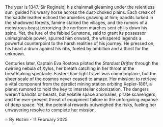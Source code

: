 
The year is 1347.  Sir Reginald, his chainmail gleaming under the relentless sun, guided his weary horse across the dust-choked plains.  Each creak of the saddle leather echoed the anxieties gnawing at him; bandits lurked in the shadowed forests, famine stalked the villages, and the rumors of a monstrous beast terrorizing the northern marches sent chills down his spine.  Yet, the lure of the fabled Sunstone, said to grant its possessor unimaginable power, spurred him onward, the whispered legends a powerful counterpoint to the harsh realities of his journey.  He pressed on, his heart a drum against his ribs, fueled by ambition and a thirst for the unknown.


Centuries later, Captain Eva Rostova piloted the *Stardust Drifter* through the swirling nebula of Xylos, her breath catching in her throat at the breathtaking spectacle.  Faster-than-light travel was commonplace, but the sheer scale of the cosmos never ceased to amaze.  Her mission: to retrieve a vital component from the derelict mining station orbiting Kepler-186f, a planet rumored to hold the key to interstellar colonization.  The dangers weren't bandits or beasts, but volatile space anomalies, pirate scavengers, and the ever-present threat of equipment failure in the unforgiving expanse of deep space.  Yet, the potential rewards outweighed the risks, fueling her unwavering resolve to complete her mission.

~ By Hozmi - 11 February 2025
